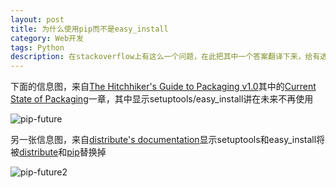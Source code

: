```yaml
---
layout: post
title: 为什么使用pip而不是easy_install
category: Web开发
tags: Python
description: 在stackoverflow上有这么一个问题，在此把其中一个答案翻译下来，给有选择恐惧症的少年们一些帮助~
---
```


下面的信息图，来自[The Hitchhiker's Guide to Packaging v1.0](http://guide.python-distribute.org/index.html)其中的[Current State of Packaging](http://guide.python-distribute.org/introduction.html#current-state-of-packaging)一章，其中显示setuptools/easy_install讲在未来不再使用

![pip-future](http://7u2ho6.com1.z0.glb.clouddn.com/tech-pip-future.jpg)

另一张信息图，来自[distribute's documentation](http://packages.python.org/distribute/)显示setuptools和easy_install将被[distribute](http://packages.python.org/distribute/)和[pip](http://pip.openplans.org/)替换掉

![pip-future2](http://7u2ho6.com1.z0.glb.clouddn.com/tech-pip-future2.png)

